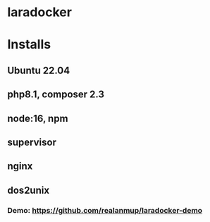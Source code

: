# laradocker

# Installs
  ## Ubuntu 22.04
  ## php8.1, composer 2.3
  ## node:16, npm
  ## supervisor
  ## nginx
  ## dos2unix
  
### Demo: https://github.com/realanmup/laradocker-demo
